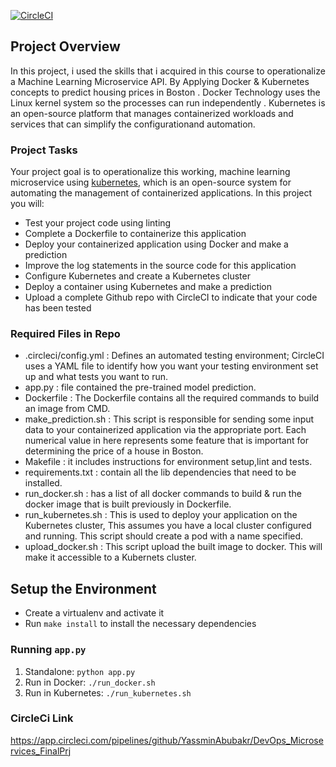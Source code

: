 [![CircleCI](https://circleci.com/gh/YassminAbubakr/DevOps_Microservices_FinalPrj/tree/main.svg?style=svg)](https://circleci.com/gh/YassminAbubakr/DevOps_Microservices_FinalPrj/tree/main)


## Project Overview

In this project, i used the skills that i acquired in this course to operationalize a Machine Learning Microservice API. 
By Applying Docker & Kubernetes concepts to predict housing prices in Boston .
Docker Technology uses the Linux kernel system so the processes can run independently .
Kubernetes is an open-source platform that manages containerized workloads and services that can simplify the configurationand automation.
### Project Tasks

Your project goal is to operationalize this working, machine learning microservice using [kubernetes](https://kubernetes.io/), which is an open-source system for automating the management of containerized applications. In this project you will:
* Test your project code using linting
* Complete a Dockerfile to containerize this application
* Deploy your containerized application using Docker and make a prediction
* Improve the log statements in the source code for this application
* Configure Kubernetes and create a Kubernetes cluster
* Deploy a container using Kubernetes and make a prediction
* Upload a complete Github repo with CircleCI to indicate that your code has been tested

### Required Files in Repo
- .circleci/config.yml : Defines an automated testing environment; CircleCI uses a YAML file to identify how you want your testing environment set up and what tests you want to run.  
- app.py : file contained the pre-trained model prediction. 
- Dockerfile : The Dockerfile contains all the required commands to build an image from CMD. 
- make_prediction.sh : This script is responsible for sending some input data to your containerized application via the appropriate port. Each numerical value in here represents some feature that is important for determining the price of a house in Boston. 
- Makefile : it includes instructions for environment setup,lint and tests. 
- requirements.txt : contain all the lib dependencies that need to be installed. 
- run_docker.sh : has a list of all docker commands to build & run the docker image that is built previously in Dockerfile. 
- run_kubernetes.sh : This is used to deploy your application on the Kubernetes cluster, This assumes you have a local cluster configured and running. This script should create a pod with a name specified. 
- upload_docker.sh : This script upload the built image to docker. This will make it accessible to a Kubernets cluster.

## Setup the Environment

* Create a virtualenv and activate it
* Run `make install` to install the necessary dependencies

### Running `app.py`

1. Standalone:  `python app.py`
2. Run in Docker:  `./run_docker.sh`
3. Run in Kubernetes:  `./run_kubernetes.sh`

### CircleCi Link
   https://app.circleci.com/pipelines/github/YassminAbubakr/DevOps_Microservices_FinalPrj

